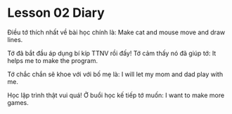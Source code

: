 # Lesson 02 Diary

Điều tớ thích nhất về bài học chính là: Make cat and mouse move and draw lines.

Tớ đã bắt đầu áp dụng bí kíp TTNV rồi đấy! Tớ cảm thấy nó đã giúp tớ: It helps me to make the program.

Tớ chắc chắn sẽ khoe với với bố mẹ là: I will let my mom and dad play with me.

Học lập trình thật vui quá! Ở buổi học kế tiếp tớ muốn: I want to make more games.
